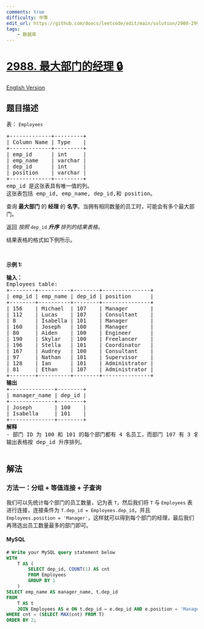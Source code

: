 ```yaml
---
comments: true
difficulty: 中等
edit_url: https://github.com/doocs/leetcode/edit/main/solution/2900-2999/2988.Manager%20of%20the%20Largest%20Department/README.md
tags:
    - 数据库
---
```


<!-- problem:start -->

# [2988. 最大部门的经理 🔒](https://leetcode.cn/problems/manager-of-the-largest-department)

[English Version](/solution/2900-2999/2988.Manager%20of%20the%20Largest%20Department/README_EN.md)

## 题目描述

<!-- description:start -->

<p>表：&nbsp;<code>Employees</code></p>

<pre>
+-------------+---------+
| Column Name | Type    |
+-------------+---------+
| emp_id      | int     |
| emp_name    | varchar |
| dep_id      | int     |
| position    | varchar |
+-------------+---------+
emp_id 是这张表具有唯一值的列。
这张表包括 emp_id, emp_name, dep_id,和 position。
</pre>

<p>查询 <strong>最大部门</strong> 的&nbsp;<strong>经理</strong>&nbsp;的&nbsp;<strong>名字</strong>。当拥有相同数量的员工时，可能会有多个最大部门。</p>

<p>返回&nbsp;<em>按照</em> <code>dep_id</code> <em><strong>升序</strong> 排列的结果表格。</em></p>

<p>结果表格的格式如下例所示。</p>

<p>&nbsp;</p>

<p><b>示例 1:</b></p>

<pre>
<b>输入：</b>
Employees table:
+--------+----------+--------+---------------+
| emp_id | emp_name | dep_id | position      | 
+--------+----------+--------+---------------+
| 156    | Michael  | 107    | Manager       |
| 112    | Lucas    | 107    | Consultant    |    
| 8      | Isabella | 101    | Manager       | 
| 160    | Joseph   | 100    | Manager       | 
| 80     | Aiden    | 100    | Engineer      | 
| 190    | Skylar   | 100    | Freelancer    | 
| 196    | Stella   | 101    | Coordinator   |
| 167    | Audrey   | 100    | Consultant    |
| 97     | Nathan   | 101    | Supervisor    |
| 128    | Ian      | 101    | Administrator |
| 81     | Ethan    | 107    | Administrator |
+--------+----------+--------+---------------+
<b>输出</b>
+--------------+--------+
| manager_name | dep_id | 
+--------------+--------+
| Joseph       | 100    | 
| Isabella     | 101    | 
+--------------+--------+
<b>解释</b>
- 部门 ID 为 100 和 101 的每个部门都有 4 名员工，而部门 107 有 3 名员工。由于部门 100 和 101 都拥有相同数量的员工，它们各自的经理将被包括在内。
输出表格按 dep_id 升序排列。

</pre>

<!-- description:end -->

## 解法

<!-- solution:start -->

### 方法一：分组 + 等值连接 + 子查询

我们可以先统计每个部门的员工数量，记为表 `T`，然后我们将 `T` 与 `Employees` 表进行连接，连接条件为 `T.dep_id = Employees.dep_id`，并且 `Employees.position = 'Manager'`，这样就可以得到每个部门的经理，最后我们再筛选出员工数量最多的部门即可。

<!-- tabs:start -->

#### MySQL

```sql
# Write your MySQL query statement below
WITH
    T AS (
        SELECT dep_id, COUNT(1) AS cnt
        FROM Employees
        GROUP BY 1
    )
SELECT emp_name AS manager_name, t.dep_id
FROM
    T AS t
    JOIN Employees AS e ON t.dep_id = e.dep_id AND e.position = 'Manager'
WHERE cnt = (SELECT MAX(cnt) FROM T)
ORDER BY 2;
```

<!-- tabs:end -->

<!-- solution:end -->

<!-- problem:end -->
